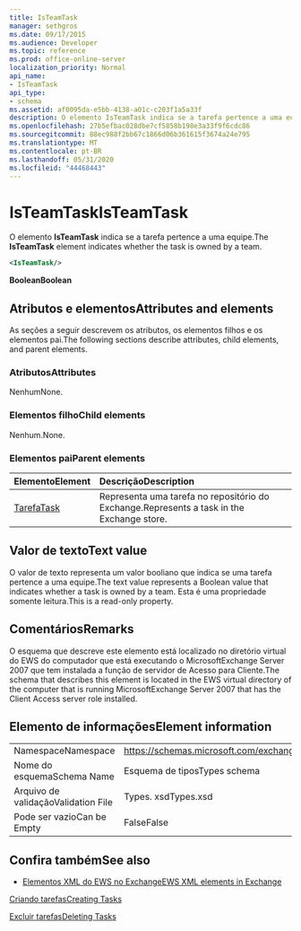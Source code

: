 ```yaml
---
title: IsTeamTask
manager: sethgros
ms.date: 09/17/2015
ms.audience: Developer
ms.topic: reference
ms.prod: office-online-server
localization_priority: Normal
api_name:
- IsTeamTask
api_type:
- schema
ms.assetid: af0095da-e5bb-4138-a01c-c203f1a5a33f
description: O elemento IsTeamTask indica se a tarefa pertence a uma equipe.
ms.openlocfilehash: 27b5efbac028dbe7cf5858b198e3a33f9f6cdc86
ms.sourcegitcommit: 88ec988f2bb67c1866d06b361615f3674a24e795
ms.translationtype: MT
ms.contentlocale: pt-BR
ms.lasthandoff: 05/31/2020
ms.locfileid: "44468443"
---
```

# <a name="isteamtask"></a><span data-ttu-id="c8868-103">IsTeamTask</span><span class="sxs-lookup"><span data-stu-id="c8868-103">IsTeamTask</span></span>

<span data-ttu-id="c8868-104">O elemento **IsTeamTask** indica se a tarefa pertence a uma equipe.</span><span class="sxs-lookup"><span data-stu-id="c8868-104">The **IsTeamTask** element indicates whether the task is owned by a team.</span></span> 
  
```xml
<IsTeamTask/>
```

 <span data-ttu-id="c8868-105">**Boolean**</span><span class="sxs-lookup"><span data-stu-id="c8868-105">**Boolean**</span></span>
## <a name="attributes-and-elements"></a><span data-ttu-id="c8868-106">Atributos e elementos</span><span class="sxs-lookup"><span data-stu-id="c8868-106">Attributes and elements</span></span>

<span data-ttu-id="c8868-107">As seções a seguir descrevem os atributos, os elementos filhos e os elementos pai.</span><span class="sxs-lookup"><span data-stu-id="c8868-107">The following sections describe attributes, child elements, and parent elements.</span></span>
  
### <a name="attributes"></a><span data-ttu-id="c8868-108">Atributos</span><span class="sxs-lookup"><span data-stu-id="c8868-108">Attributes</span></span>

<span data-ttu-id="c8868-109">Nenhum</span><span class="sxs-lookup"><span data-stu-id="c8868-109">None.</span></span>
  
### <a name="child-elements"></a><span data-ttu-id="c8868-110">Elementos filho</span><span class="sxs-lookup"><span data-stu-id="c8868-110">Child elements</span></span>

<span data-ttu-id="c8868-111">Nenhum.</span><span class="sxs-lookup"><span data-stu-id="c8868-111">None.</span></span>
  
### <a name="parent-elements"></a><span data-ttu-id="c8868-112">Elementos pai</span><span class="sxs-lookup"><span data-stu-id="c8868-112">Parent elements</span></span>

|<span data-ttu-id="c8868-113">**Elemento**</span><span class="sxs-lookup"><span data-stu-id="c8868-113">**Element**</span></span>|<span data-ttu-id="c8868-114">**Descrição**</span><span class="sxs-lookup"><span data-stu-id="c8868-114">**Description**</span></span>|
|:-----|:-----|
|[<span data-ttu-id="c8868-115">Tarefa</span><span class="sxs-lookup"><span data-stu-id="c8868-115">Task</span></span>](task.md) <br/> |<span data-ttu-id="c8868-116">Representa uma tarefa no repositório do Exchange.</span><span class="sxs-lookup"><span data-stu-id="c8868-116">Represents a task in the Exchange store.</span></span>  <br/> |
   
## <a name="text-value"></a><span data-ttu-id="c8868-117">Valor de texto</span><span class="sxs-lookup"><span data-stu-id="c8868-117">Text value</span></span>

<span data-ttu-id="c8868-118">O valor de texto representa um valor booliano que indica se uma tarefa pertence a uma equipe.</span><span class="sxs-lookup"><span data-stu-id="c8868-118">The text value represents a Boolean value that indicates whether a task is owned by a team.</span></span> <span data-ttu-id="c8868-119">Esta é uma propriedade somente leitura.</span><span class="sxs-lookup"><span data-stu-id="c8868-119">This is a read-only property.</span></span>
  
## <a name="remarks"></a><span data-ttu-id="c8868-120">Comentários</span><span class="sxs-lookup"><span data-stu-id="c8868-120">Remarks</span></span>

<span data-ttu-id="c8868-121">O esquema que descreve este elemento está localizado no diretório virtual do EWS do computador que está executando o MicrosoftExchange Server 2007 que tem instalada a função de servidor de Acesso para Cliente.</span><span class="sxs-lookup"><span data-stu-id="c8868-121">The schema that describes this element is located in the EWS virtual directory of the computer that is running MicrosoftExchange Server 2007 that has the Client Access server role installed.</span></span>
  
## <a name="element-information"></a><span data-ttu-id="c8868-122">Elemento de informações</span><span class="sxs-lookup"><span data-stu-id="c8868-122">Element information</span></span>

|||
|:-----|:-----|
|<span data-ttu-id="c8868-123">Namespace</span><span class="sxs-lookup"><span data-stu-id="c8868-123">Namespace</span></span>  <br/> |https://schemas.microsoft.com/exchange/services/2006/types  <br/> |
|<span data-ttu-id="c8868-124">Nome do esquema</span><span class="sxs-lookup"><span data-stu-id="c8868-124">Schema Name</span></span>  <br/> |<span data-ttu-id="c8868-125">Esquema de tipos</span><span class="sxs-lookup"><span data-stu-id="c8868-125">Types schema</span></span>  <br/> |
|<span data-ttu-id="c8868-126">Arquivo de validação</span><span class="sxs-lookup"><span data-stu-id="c8868-126">Validation File</span></span>  <br/> |<span data-ttu-id="c8868-127">Types. xsd</span><span class="sxs-lookup"><span data-stu-id="c8868-127">Types.xsd</span></span>  <br/> |
|<span data-ttu-id="c8868-128">Pode ser vazio</span><span class="sxs-lookup"><span data-stu-id="c8868-128">Can be Empty</span></span>  <br/> |<span data-ttu-id="c8868-129">False</span><span class="sxs-lookup"><span data-stu-id="c8868-129">False</span></span>  <br/> |
   
## <a name="see-also"></a><span data-ttu-id="c8868-130">Confira também</span><span class="sxs-lookup"><span data-stu-id="c8868-130">See also</span></span>



- [<span data-ttu-id="c8868-131">Elementos XML do EWS no Exchange</span><span class="sxs-lookup"><span data-stu-id="c8868-131">EWS XML elements in Exchange</span></span>](ews-xml-elements-in-exchange.md)


[<span data-ttu-id="c8868-132">Criando tarefas</span><span class="sxs-lookup"><span data-stu-id="c8868-132">Creating Tasks</span></span>](https://msdn.microsoft.com/library/0ef97334-e8a0-4f67-a23a-dd9e2bbad49f%28Office.15%29.aspx)
  
[<span data-ttu-id="c8868-133">Excluir tarefas</span><span class="sxs-lookup"><span data-stu-id="c8868-133">Deleting Tasks</span></span>](https://msdn.microsoft.com/library/a3d7e25f-8a35-4901-b1d9-d31f418ab340%28Office.15%29.aspx)

